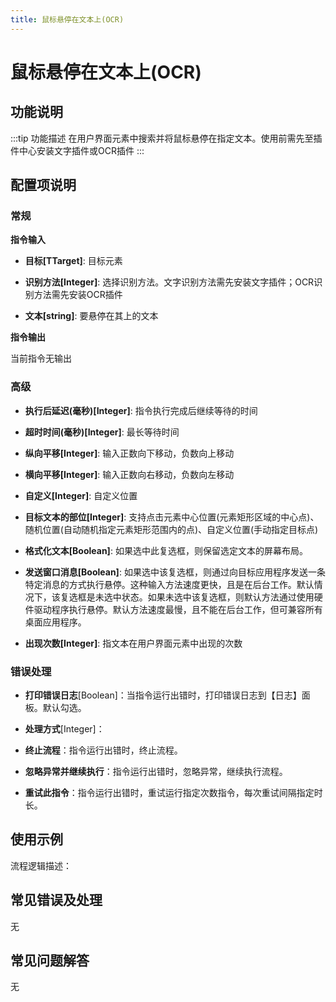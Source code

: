 ```yaml
---
title: 鼠标悬停在文本上(OCR)
---
```


# 鼠标悬停在文本上(OCR)

## 功能说明

:::tip 功能描述
在用户界面元素中搜索并将鼠标悬停在指定文本。使用前需先至插件中心安装文字插件或OCR插件
:::

## 配置项说明

### 常规

**指令输入**

- **目标[TTarget]**: 目标元素

- **识别方法[Integer]**: 选择识别方法。文字识别方法需先安装文字插件；OCR识别方法需先安装OCR插件

- **文本[string]**: 要悬停在其上的文本


**指令输出**

当前指令无输出

### 高级

- **执行后延迟(毫秒)[Integer]**: 指令执行完成后继续等待的时间

- **超时时间(毫秒)[Integer]**: 最长等待时间

- **纵向平移[Integer]**: 输入正数向下移动，负数向上移动

- **横向平移[Integer]**: 输入正数向右移动，负数向左移动

- **自定义[Integer]**: 自定义位置

- **目标文本的部位[Integer]**: 支持点击元素中心位置(元素矩形区域的中心点)、随机位置(自动随机指定元素矩形范围内的点)、自定义位置(手动指定目标点)

- **格式化文本[Boolean]**: 如果选中此复选框，则保留选定文本的屏幕布局。

- **发送窗口消息[Boolean]**: 如果选中该复选框，则通过向目标应用程序发送一条特定消息的方式执行悬停。这种输入方法速度更快，且是在后台工作。默认情况下，该复选框是未选中状态。如果未选中该复选框，则默认方法通过使用硬件驱动程序执行悬停。默认方法速度最慢，且不能在后台工作，但可兼容所有桌面应用程序。

- **出现次数[Integer]**: 指文本在用户界面元素中出现的次数

### 错误处理

- **打印错误日志**[Boolean]：当指令运行出错时，打印错误日志到【日志】面板。默认勾选。

- **处理方式**[Integer]：

 - **终止流程**：指令运行出错时，终止流程。

 - **忽略异常并继续执行**：指令运行出错时，忽略异常，继续执行流程。

 - **重试此指令**：指令运行出错时，重试运行指定次数指令，每次重试间隔指定时长。

## 使用示例

流程逻辑描述：

## 常见错误及处理

无

## 常见问题解答

无


